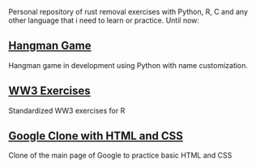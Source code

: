 Personal repository of rust removal exercises with Python, R, C and any other language that i need to learn or practice. Until now:

## [Hangman Game](https://github.com/Crawbyte/Personal_Projects/tree/main/Hangman_Game)
Hangman game in development using Python with name customization.

## [WW3 Exercises](https://github.com/Crawbyte/Personal_Projects/tree/main/WW3)
Standardized WW3 exercises for R

## [Google Clone with HTML and CSS](https://github.com/Crawbyte/Personal_Projects/tree/main/Google_Clone)
Clone of the main page of Google to practice basic HTML and CSS
